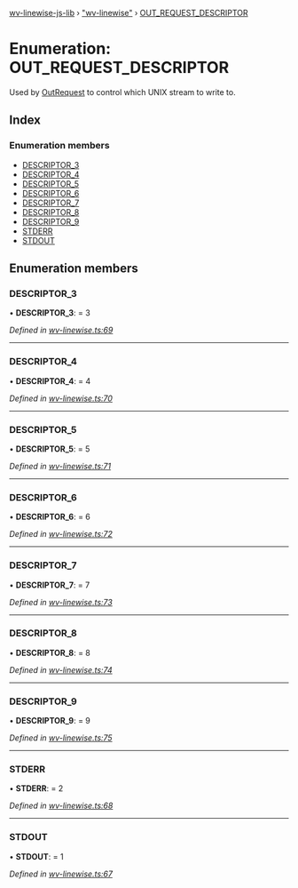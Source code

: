[wv-linewise-js-lib](../README.md) › ["wv-linewise"](../modules/_wv_linewise_.md) › [OUT_REQUEST_DESCRIPTOR](_wv_linewise_.out_request_descriptor.md)

# Enumeration: OUT_REQUEST_DESCRIPTOR

Used by [OutRequest](../interfaces/_wv_linewise_.outrequest.md) to control which UNIX stream to write to.

## Index

### Enumeration members

* [DESCRIPTOR_3](_wv_linewise_.out_request_descriptor.md#descriptor_3)
* [DESCRIPTOR_4](_wv_linewise_.out_request_descriptor.md#descriptor_4)
* [DESCRIPTOR_5](_wv_linewise_.out_request_descriptor.md#descriptor_5)
* [DESCRIPTOR_6](_wv_linewise_.out_request_descriptor.md#descriptor_6)
* [DESCRIPTOR_7](_wv_linewise_.out_request_descriptor.md#descriptor_7)
* [DESCRIPTOR_8](_wv_linewise_.out_request_descriptor.md#descriptor_8)
* [DESCRIPTOR_9](_wv_linewise_.out_request_descriptor.md#descriptor_9)
* [STDERR](_wv_linewise_.out_request_descriptor.md#stderr)
* [STDOUT](_wv_linewise_.out_request_descriptor.md#stdout)

## Enumeration members

###  DESCRIPTOR_3

• **DESCRIPTOR_3**: = 3

*Defined in [wv-linewise.ts:69](https://github.com/forbesmyester/wv-linewise/blob/65da995/js-lib/src/wv-linewise.ts#L69)*

___

###  DESCRIPTOR_4

• **DESCRIPTOR_4**: = 4

*Defined in [wv-linewise.ts:70](https://github.com/forbesmyester/wv-linewise/blob/65da995/js-lib/src/wv-linewise.ts#L70)*

___

###  DESCRIPTOR_5

• **DESCRIPTOR_5**: = 5

*Defined in [wv-linewise.ts:71](https://github.com/forbesmyester/wv-linewise/blob/65da995/js-lib/src/wv-linewise.ts#L71)*

___

###  DESCRIPTOR_6

• **DESCRIPTOR_6**: = 6

*Defined in [wv-linewise.ts:72](https://github.com/forbesmyester/wv-linewise/blob/65da995/js-lib/src/wv-linewise.ts#L72)*

___

###  DESCRIPTOR_7

• **DESCRIPTOR_7**: = 7

*Defined in [wv-linewise.ts:73](https://github.com/forbesmyester/wv-linewise/blob/65da995/js-lib/src/wv-linewise.ts#L73)*

___

###  DESCRIPTOR_8

• **DESCRIPTOR_8**: = 8

*Defined in [wv-linewise.ts:74](https://github.com/forbesmyester/wv-linewise/blob/65da995/js-lib/src/wv-linewise.ts#L74)*

___

###  DESCRIPTOR_9

• **DESCRIPTOR_9**: = 9

*Defined in [wv-linewise.ts:75](https://github.com/forbesmyester/wv-linewise/blob/65da995/js-lib/src/wv-linewise.ts#L75)*

___

###  STDERR

• **STDERR**: = 2

*Defined in [wv-linewise.ts:68](https://github.com/forbesmyester/wv-linewise/blob/65da995/js-lib/src/wv-linewise.ts#L68)*

___

###  STDOUT

• **STDOUT**: = 1

*Defined in [wv-linewise.ts:67](https://github.com/forbesmyester/wv-linewise/blob/65da995/js-lib/src/wv-linewise.ts#L67)*
